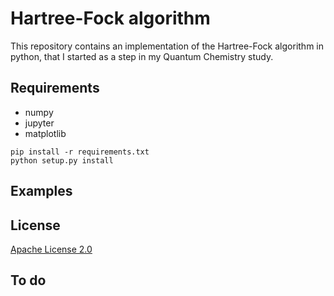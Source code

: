 # Hartree-Fock algorithm

This repository contains an implementation of the Hartree-Fock algorithm in python, that I started as a step in my Quantum Chemistry study.
## Requirements

* numpy
* jupyter
* matplotlib

```shell
pip install -r requirements.txt
python setup.py install
```
 ## Examples 
 
## License
[Apache License 2.0](https://github.com/MatthieuSarkis/Quantum-Chemistry-Hartree-Fock/blob/master/LICENSE)

## To do
